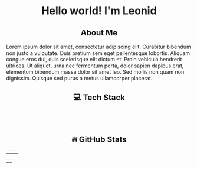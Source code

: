 <h1 align="center"> Hello world! I'm Leonid</h1>

<h2 align="center"> About Me</h2>

Lorem ipsum dolor sit amet, consectetur adipiscing elit. Curabitur bibendum non justo a vulputate. Duis pretium sem eget pellentesque lobortis. Aliquam congue eros dui, quis scelerisque elit dictum et. Proin vehicula hendrerit ultrices. Ut aliquet, urna nec fermentum porta, dolor sapien dapibus erat, elementum bibendum massa dolor sit amet leo. Sed mollis non quam non dignissim. Quisque sed purus a metus ullamcorper placerat.

<div align = "center">
    <h2> 💻 Tech Stack</h2>
    <img src="https://img.shields.io/badge/Python-3776AB?logo=python&logoColor=fff" alt="">
    <img src="https://img.shields.io/badge/Java-%23ED8B00.svg?logo=openjdk&logoColor=white" alt=""/>
    <img src="https://img.shields.io/badge/C-00599C?logo=c&logoColor=white" alt="">
    <img src="https://img.shields.io/badge/Bash-4EAA25?logo=gnubash&logoColor=fff" alt="">
    <img src="https://img.shields.io/badge/FastAPI-009485.svg?logo=fastapi&logoColor=white" alt="">
    <img src="https://img.shields.io/badge/Django-%23092E20.svg?logo=django&logoColor=white" alt="">
    <img src="https://img.shields.io/badge/Spring%20Boot-6DB33F?logo=springboot&logoColor=fff" alt=""/>
    <img src="https://img.shields.io/badge/MongoDB-%234ea94b.svg?logo=mongodb&logoColor=white" alt="">
    <img src="https://img.shields.io/badge/Postgres-%23316192.svg?logo=postgresql&logoColor=white" alt="">
    <img src="https://img.shields.io/badge/MySQL-4479A1?logo=mysql&logoColor=fff" alt=""/>
    <br>
    <img src="https://img.shields.io/badge/Docker-2496ED?logo=docker&logoColor=fff" alt=""/>
    <img src="https://img.shields.io/badge/Kubernetes-326CE5?logo=kubernetes&logoColor=fff" alt="">
    <img src="https://img.shields.io/badge/GitLab%20CI-FC6D26?logo=gitlab&logoColor=fff" alt="">
    <img src="https://img.shields.io/badge/AWS-%23FF9900.svg?logo=amazon-web-services&logoColor=white" alt="">
    <img src="https://img.shields.io/badge/Git-F05032?logo=git&logoColor=fff" alt="">
    <img src="https://img.shields.io/badge/IntelliJIDEA-000000.svg?logo=intellij-idea&logoColor=white" alt="">
    <img src="https://custom-icon-badges.demolab.com/badge/Visual%20Studio%20Code-0078d7.svg?logo=vsc&logoColor=white" alt="">
    <img src="https://img.shields.io/badge/Linux-FCC624?logo=linux&logoColor=black" alt=""/>
</div>

<h2 align= "center"> 🔥 GitHub Stats</h2>

<table>
    <tr>
        <td>
            <img src="https://github-readme-stats.vercel.app/api?username=python4k&show_icons=true&theme=tokyonight" alt=""/>
        </td>
        <td>
            <img src="https://streak-stats.demolab.com/?user=python4k&theme=tokyonight" alt=""/>
        </td>
    </tr>
</table>
<table>
  <tr>
        <td>
            <img src="https://github-readme-activity-graph.vercel.app/graph?username=python4k&theme=tokyo-night" alt=""/>
        </td>
    </tr>
</table>
